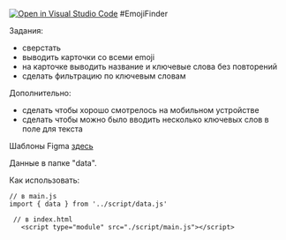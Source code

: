 [![Open in Visual Studio Code](https://classroom.github.com/assets/open-in-vscode-718a45dd9cf7e7f842a935f5ebbe5719a5e09af4491e668f4dbf3b35d5cca122.svg)](https://classroom.github.com/online_ide?assignment_repo_id=11778387&assignment_repo_type=AssignmentRepo)
#EmojiFinder

Задания:
  - сверстать
  - выводить карточки со всеми emoji
  - на карточке выводить название и ключевые слова без повторений
  - сделать фильтрацию по ключевым словам

Дополнительно:
  - сделать чтобы хорошо смотрелось на мобильном устройстве
  - сделать чтобы можно было вводить несколько ключевых слов в поле для текста

  Шаблоны Figma [здесь](https://e-learn.petrocollege.ru/mod/url/view.php?id=242920)

  Данные в папке "data".

  Как использовать: 

  ```
  // в main.js
  import { data } from '../script/data.js'

  ```

 ```
  // в index.html
    <script type="module" src="./script/main.js"></script>
  
  ```

